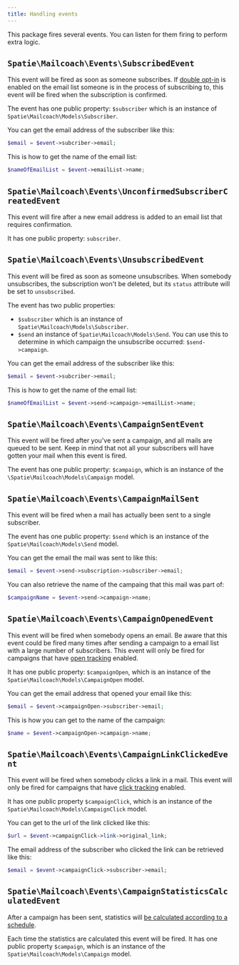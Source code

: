 ```yaml
---
title: Handling events
---
```


This package fires several events. You can listen for them firing to perform extra logic.

## `Spatie\Mailcoach\Events\SubscribedEvent`

This event will be fired as soon as someone subscribes. If [double opt-in](/docs/package/working-with-lists/using-double-opt-in) is enabled on the email list someone is in the process of subscribing to, this event will be fired when the subscription is confirmed.

The event has one public property: `$subscriber` which is an instance of `Spatie\Mailcoach\Models\Subscriber`.

You can get the email address of the subscriber like this:

```php
$email = $event->subcriber->email;
```

This is how to get the name of the email list:

```php
$nameOfEmailList = $event->emailList->name;
```

## `Spatie\Mailcoach\Events\UnconfirmedSubscriberCreatedEvent`

This event will fire after a new email address is added to an email list that requires confirmation.

It has one public property: `subscriber`.

## `Spatie\Mailcoach\Events\UnsubscribedEvent`

This event will be fired as soon as someone unsubscribes. When somebody unsubscribes, the subscription won't be deleted, but its `status` attribute will be set to `unsubscribed`.

The event has two public properties:
- `$subscriber` which is an instance of `Spatie\Mailcoach\Models\Subscriber`.
- `$send` an instance of `Spatie\Mailcoach\Models\Send`. You can use this to determine in which campaign the unsubscribe occurred: `$send->campaign`.

You can get the email address of the subscriber like this:

```php
$email = $event->subcriber->email;
```

This is how to get the name of the email list:

```php
$nameOfEmailList = $event->send->campaign->emailList->name;
```

## `Spatie\Mailcoach\Events\CampaignSentEvent`

This event will be fired after you've sent a campaign, and all mails are queued to be sent. Keep in mind that not all your subscribers will have gotten your mail when this event is fired.

The event has one public property: `$campaign`, which is an instance of the `\Spatie\Mailcoach\Models\Campaign` model.

## `Spatie\Mailcoach\Events\CampaignMailSent`

This event will be fired when a mail has actually been sent to a single subscriber.

The event has one public property: `$send` which is an instance of the `Spatie\Mailcoach\Models\Send` model.

You can get the email the mail was sent to like this:

```php
$email = $event->send->subscription->subscriber->email;
```

You can also retrieve the name of the campaing that this mail was part of:

```php
$campaignName = $event->send->campaign->name;
```

## `Spatie\Mailcoach\Events\CampaignOpenedEvent`

This event will be fired when somebody opens an email. Be aware that this event could be fired many times after sending a campaign to a email list with a large number of subscribers. This event will only be fired for campaigns that have [open tracking](/docs/package/working-with-campaigns/tracking-opens) enabled.

It has one public property: `$campaignOpen`, which is an instance of the `Spatie\Mailcoach\Models\CampaignOpen` model.

You can get the email address that opened your email like this:

```php
$email = $event->campaignOpen->subscriber->email;
```

This is how you can get to the name of the campaign:

```php
$name = $event->campaignOpen->campaign->name;
```

## `Spatie\Mailcoach\Events\CampaignLinkClickedEvent`

This event will be fired when somebody clicks a link in a mail. This event will only be fired for campaigns that have [click tracking](/docs/package/working-with-campaigns/tracking-clicks) enabled.

It has one public property `$campaignClick`, which is an instance of the `Spatie\Mailcoach\Models\CampaignClick` model.

You can get to the url of the link clicked like this:

```php
$url = $event->campaignClick->link->original_link;
```

The email address of the subscriber who clicked the link can be retrieved like this:

```php
$email = $event->campaignClick->subscriber->email;
```

## `Spatie\Mailcoach\Events\CampaignStatisticsCalculatedEvent`

After a campaign has been sent, statistics will [be calculated according to a schedule](/docs/package/working-with-campaigns/viewing-statistics-of-a-sent-campaign).

Each time the statistics are calculated this event will be fired. It has one public property `$campaign`, which is an instance of the `Spatie\Mailcoach\Models\Campaign` model.

